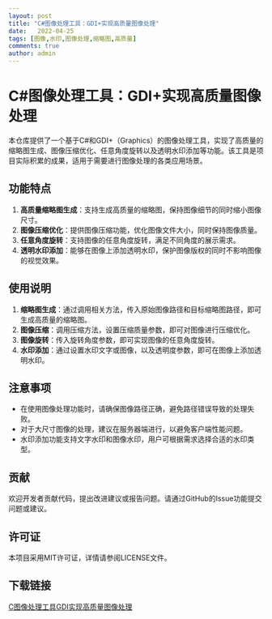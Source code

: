 ```yaml
---
layout: post
title: "C#图像处理工具：GDI+实现高质量图像处理"
date:   2022-04-25
tags: [图像,水印,图像处理,缩略图,高质量]
comments: true
author: admin
---
```

# C#图像处理工具：GDI+实现高质量图像处理

本仓库提供了一个基于C#和GDI+（Graphics）的图像处理工具，实现了高质量的缩略图生成、图像压缩优化、任意角度旋转以及透明水印添加等功能。该工具是项目实际积累的成果，适用于需要进行图像处理的各类应用场景。

## 功能特点

1. **高质量缩略图生成**：支持生成高质量的缩略图，保持图像细节的同时缩小图像尺寸。
2. **图像压缩优化**：提供图像压缩功能，优化图像文件大小，同时保持图像质量。
3. **任意角度旋转**：支持图像的任意角度旋转，满足不同角度的展示需求。
4. **透明水印添加**：能够在图像上添加透明水印，保护图像版权的同时不影响图像的视觉效果。

## 使用说明

1. **缩略图生成**：通过调用相关方法，传入原始图像路径和目标缩略图路径，即可生成高质量的缩略图。
2. **图像压缩**：调用压缩方法，设置压缩质量参数，即可对图像进行压缩优化。
3. **图像旋转**：传入旋转角度参数，即可实现图像的任意角度旋转。
4. **水印添加**：通过设置水印文字或图像，以及透明度参数，即可在图像上添加透明水印。

## 注意事项

- 在使用图像处理功能时，请确保图像路径正确，避免路径错误导致的处理失败。
- 对于大尺寸图像的处理，建议在服务器端进行，以避免客户端性能问题。
- 水印添加功能支持文字水印和图像水印，用户可根据需求选择合适的水印类型。

## 贡献

欢迎开发者贡献代码，提出改进建议或报告问题。请通过GitHub的Issue功能提交问题或建议。

## 许可证

本项目采用MIT许可证，详情请参阅LICENSE文件。

## 下载链接

[C图像处理工具GDI实现高质量图像处理](https://pan.quark.cn/s/79389b6bbe73)